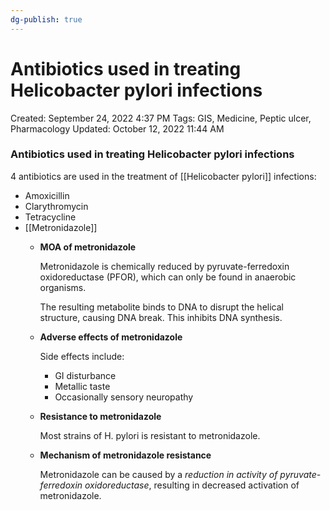 ```yaml
---
dg-publish: true
---
```


# Antibiotics used in treating Helicobacter pylori infections

Created: September 24, 2022 4:37 PM
Tags: GIS, Medicine, Peptic ulcer, Pharmacology
Updated: October 12, 2022 11:44 AM

### Antibiotics used in treating Helicobacter pylori infections

4 antibiotics are used in the treatment of [[Helicobacter pylori]] infections:

- Amoxicillin
- Clarythromycin
- Tetracycline
- [[Metronidazole]]
    - **MOA of metronidazole**
        
        Metronidazole is chemically reduced by pyruvate-ferredoxin oxidoreductase (PFOR), which can only be found in anaerobic organisms. 
        
        The resulting metabolite binds to DNA to disrupt the helical structure, causing DNA break. This inhibits DNA synthesis.
        
    - **Adverse effects of metronidazole**
        
        Side effects include:
        
        - GI disturbance
        - Metallic taste
        - Occasionally sensory neuropathy
    - **Resistance to metronidazole**
        
        Most strains of H. pylori is resistant to metronidazole.
        
    - **Mechanism of metronidazole resistance**
        
        Metronidazole can be caused by a *reduction in activity of pyruvate-ferredoxin oxidoreductase*, resulting in decreased activation of metronidazole.